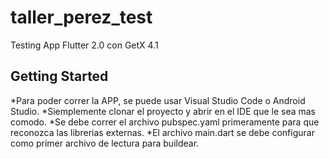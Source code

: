 # taller_perez_test

Testing App Flutter 2.0 con GetX 4.1

## Getting Started

*Para poder correr la APP, se puede usar Visual Studio Code o Android Studio.
*Siemplemente clonar el proyecto y abrir en el IDE que le sea mas comodo.
*Se debe correr el archivo pubspec.yaml primeramente para que reconozca las librerias externas.
*El archivo main.dart se debe configurar como primer archivo de lectura para buildear.


